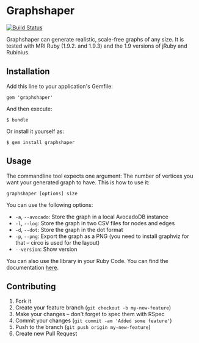 # Graphshaper

[![Build Status](https://secure.travis-ci.org/moonglum/graphshaper.png?branch=master)](http://travis-ci.org/moonglum/graphshaper)

Graphshaper can generate realistic, scale-free graphs of any size. It is tested with MRI Ruby (1.9.2. and 1.9.3) and the 1.9 versions of jRuby and Rubinius.

## Installation

Add this line to your application's Gemfile:

    gem 'graphshaper'

And then execute:

    $ bundle

Or install it yourself as:

    $ gem install graphshaper

## Usage

The commandline tool expects one argument: The number of vertices you want your generated graph to have. This is how to use it:

    graphshaper [options] size

You can use the following options:

* `-a`, `--avocado`: Store the graph in a local AvocadoDB instance
* `-l`, `--log`: Store the graph in two CSV files for nodes and edges
* `-d`, `--dot`: Store the graph in the dot format
* `-p`, `--png`: Export the graph as a PNG (you need to install graphviz for that – circo is used for the layout)
* `--version`: Show version

You can also use the library in your Ruby Code. You can find the documentation [here](http://rubydoc.info/github/moonglum/graphshaper).

## Contributing

1. Fork it
2. Create your feature branch (`git checkout -b my-new-feature`)
3. Make your changes – don't forget to spec them with RSpec
4. Commit your changes (`git commit -am 'Added some feature'`)
5. Push to the branch (`git push origin my-new-feature`)
6. Create new Pull Request
